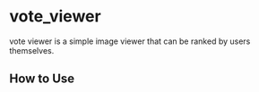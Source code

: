 # vote_viewer
vote viewer is a simple image viewer that can be ranked by users themselves.

## How to Use


